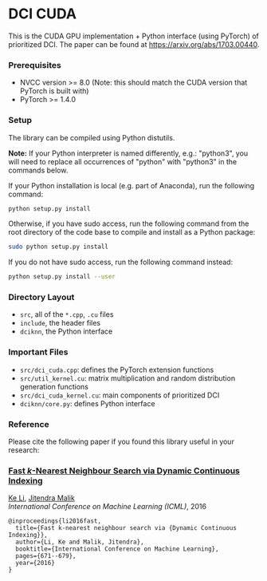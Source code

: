 # DCI CUDA

This is the CUDA GPU implementation + Python interface (using PyTorch) of prioritized DCI. The paper can be found at https://arxiv.org/abs/1703.00440.

### Prerequisites
* NVCC version >= 8.0 (Note: this should match the CUDA version that PyTorch is built with)
* PyTorch >= 1.4.0

### Setup

The library can be compiled using Python distutils.

**Note:** If your Python interpreter is named differently, e.g.: "python3", you will need to replace all occurrences of "python" with "python3" in the commands below.

If your Python installation is local (e.g. part of Anaconda), run the following command:
```bash
python setup.py install
```

Otherwise, if you have sudo access, run the following command from the root directory of the code base to compile and install as a Python package:
```bash
sudo python setup.py install
```

If you do not have sudo access, run the following command instead:
```bash
python setup.py install --user
```

### Directory Layout
* `src`, all of the `*.cpp`, `.cu` files
* `include`, the header files
* `dciknn`, the Python interface

### Important Files
* `src/dci_cuda.cpp`: defines the PyTorch extension functions
* `src/util_kernel.cu`: matrix multiplication and random distribution generation functions
* `src/dci_cuda_kernel.cu`: main components of prioritized DCI
* `dciknn/core.py`: defines Python interface

### Reference

Please cite the following paper if you found this library useful in your research:

### [Fast _k_-Nearest Neighbour Search via Dynamic Continuous Indexing](https://arxiv.org/abs/1512.00442)
[Ke Li](https://people.eecs.berkeley.edu/~ke.li/), [Jitendra Malik](https://people.eecs.berkeley.edu/~malik/)\
*International Conference on Machine Learning (ICML)*, 2016

```
@inproceedings{li2016fast,
  title={Fast k-nearest neighbour search via {Dynamic Continuous Indexing}},
  author={Li, Ke and Malik, Jitendra},
  booktitle={International Conference on Machine Learning},
  pages={671--679},
  year={2016}
}
```
